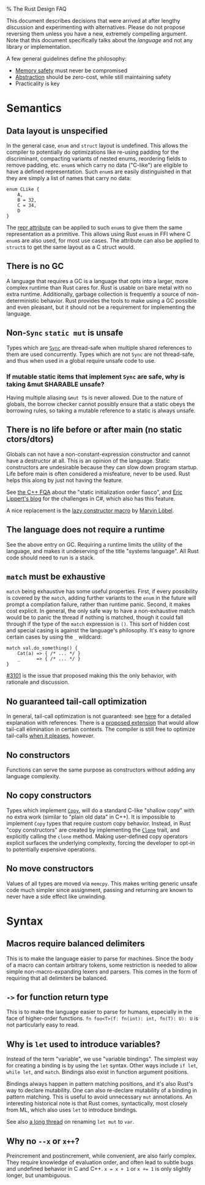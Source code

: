 % The Rust Design FAQ

This document describes decisions that were arrived at after lengthy discussion and
experimenting with alternatives. Please do not propose reversing them unless
you have a new, extremely compelling argument. Note that this document
specifically talks about the *language* and not any library or implementation.

A few general guidelines define the philosophy:

- [Memory safety][mem] must never be compromised
- [Abstraction][abs] should be zero-cost, while still maintaining safety
- Practicality is key

[mem]: http://en.wikipedia.org/wiki/Memory_safety
[abs]: http://en.wikipedia.org/wiki/Abstraction_%28computer_science%29

# Semantics

## Data layout is unspecified

In the general case, `enum` and `struct` layout is undefined. This allows the
compiler to potentially do optimizations like re-using padding for the
discriminant, compacting variants of nested enums, reordering fields to remove
padding, etc. `enum`s which carry no data ("C-like") are eligible to have a
defined representation. Such `enum`s are easily distinguished in that they are
simply a list of names that carry no data:

```
enum CLike {
    A,
    B = 32,
    C = 34,
    D
}
```

The [repr attribute][repr] can be applied to such `enum`s to give them the same
representation as a primitive. This allows using Rust `enum`s in FFI where C
`enum`s are also used, for most use cases. The attribute can also be applied
to `struct`s to get the same layout as a C struct would.

[repr]: reference.html#ffi-attributes

## There is no GC

A language that requires a GC is a language that opts into a larger, more
complex runtime than Rust cares for. Rust is usable on bare metal with no
extra runtime. Additionally, garbage collection is frequently a source of
non-deterministic behavior. Rust provides the tools to make using a GC
possible and even pleasant, but it should not be a requirement for
implementing the language.

## Non-`Sync` `static mut` is unsafe

Types which are [`Sync`][sync] are thread-safe when multiple shared
references to them are used concurrently. Types which are not `Sync` are not
thread-safe, and thus when used in a global require unsafe code to use.

[sync]: core/marker/trait.Sync.html

### If mutable static items that implement `Sync` are safe, why is taking &mut SHARABLE unsafe?

Having multiple aliasing `&mut T`s is never allowed. Due to the nature of
globals, the borrow checker cannot possibly ensure that a static obeys the
borrowing rules, so taking a mutable reference to a static is always unsafe.

## There is no life before or after main (no static ctors/dtors)

Globals can not have a non-constant-expression constructor and cannot have a
destructor at all. This is an opinion of the language. Static constructors are
undesirable because they can slow down program startup. Life before main is
often considered a misfeature, never to be used. Rust helps this along by just
not having the feature.

See [the C++ FQA][fqa]  about the "static initialization order fiasco", and
[Eric Lippert's blog][elp] for the challenges in C#, which also has this
feature.

A nice replacement is the [lazy constructor macro][lcm] by [Marvin
Löbel][kim].

[fqa]: http://yosefk.com/c++fqa/ctors.html#fqa-10.12
[elp]: http://ericlippert.com/2013/02/06/static-constructors-part-one/
[lcm]: https://gist.github.com/Kimundi/8782487
[kim]: https://github.com/Kimundi

## The language does not require a runtime

See the above entry on GC. Requiring a runtime limits the utility of the
language, and makes it undeserving of the title "systems language". All Rust
code should need to run is a stack.

## `match` must be exhaustive

`match` being exhaustive has some useful properties. First, if every
possibility is covered by the `match`, adding further variants to the `enum`
in the future will prompt a compilation failure, rather than runtime panic.
Second, it makes cost explicit. In general, the only safe way to have a
non-exhaustive match would be to panic the thread if nothing is matched, though
it could fall through if the type of the `match` expression is `()`. This sort
of hidden cost and special casing is against the language's philosophy. It's
easy to ignore certain cases by using the `_` wildcard:

```rust,ignore
match val.do_something() {
    Cat(a) => { /* ... */ }
    _      => { /* ... */ }
}
```

[#3101][iss] is the issue that proposed making this the only behavior, with
rationale and discussion.

[iss]: https://github.com/rust-lang/rust/issues/3101

## No guaranteed tail-call optimization

In general, tail-call optimization is not guaranteed: see [here][tml] for a
detailed explanation with references. There is a [proposed extension][tce] that
would allow tail-call elimination in certain contexts. The compiler is still
free to optimize tail-calls [when it pleases][sco], however.

[tml]: https://mail.mozilla.org/pipermail/rust-dev/2013-April/003557.html
[sco]: http://llvm.org/docs/CodeGenerator.html#sibling-call-optimization
[tce]: https://github.com/rust-lang/rfcs/pull/81

## No constructors

Functions can serve the same purpose as constructors without adding any
language complexity.

## No copy constructors

Types which implement [`Copy`][copy], will do a standard C-like "shallow copy"
with no extra work (similar to "plain old data" in C++). It is impossible to
implement `Copy` types that require custom copy behavior. Instead, in Rust
"copy constructors" are created by implementing the [`Clone`][clone] trait,
and explicitly calling the `clone` method. Making user-defined copy operators
explicit surfaces the underlying complexity, forcing the developer to opt-in
to potentially expensive operations.

[copy]: core/marker/trait.Copy.html
[clone]: core/clone/trait.Clone.html

## No move constructors

Values of all types are moved via `memcpy`. This makes writing generic unsafe
code much simpler since assignment, passing and returning are known to never
have a side effect like unwinding.

# Syntax

## Macros require balanced delimiters

This is to make the language easier to parse for machines. Since the body of a
macro can contain arbitrary tokens, some restriction is needed to allow simple
non-macro-expanding lexers and parsers. This comes in the form of requiring
that all delimiters be balanced.

## `->` for function return type

This is to make the language easier to parse for humans, especially in the face
of higher-order functions. `fn foo<T>(f: fn(int): int, fn(T): U): U` is not
particularly easy to read.

## Why is `let` used to introduce variables?

Instead of the term "variable", we use "variable bindings". The
simplest way for creating a binding is by using the `let` syntax.
Other ways include `if let`, `while let`, and `match`. Bindings also
exist in function argument positions.

Bindings always happen in pattern matching positions, and it's also Rust's way
to declare mutability. One can also re-declare mutability of a binding in
pattern matching. This is useful to avoid unnecessary `mut` annotations. An
interesting historical note is that Rust comes, syntactically, most closely
from ML, which also uses `let` to introduce bindings.

See also [a long thread][alt] on renaming `let mut` to `var`.

[alt]: https://mail.mozilla.org/pipermail/rust-dev/2014-January/008319.html

## Why no `--x` or `x++`?

Preincrement and postincrement, while convenient, are also fairly complex. They
require knowledge of evaluation order, and often lead to subtle bugs and
undefined behavior in C and C++. `x = x + 1` or `x += 1` is only slightly
longer, but unambiguous.
